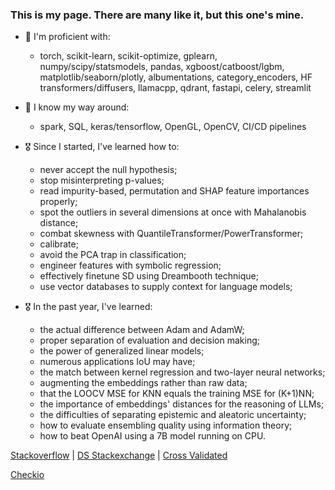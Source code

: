 ### This is my page. There are many like it, but this one's mine.

<!--
**dx2-66/dx2-66** is a ✨ _special_ ✨ repository because its `README.md` (this file) appears on your GitHub profile.

Here are some ideas to get you started:

- 🔭 I’m currently working on ...
- 🌱 I’m currently learning ...
- 👯 I’m looking to collaborate on ...
- 🤔 I’m looking for help with ...
- 💬 Ask me about ...
- ⚡ Fun fact: ...
-->

- 🥇 I'm proficient with:
  - torch, scikit-learn, scikit-optimize, gplearn, numpy/scipy/statsmodels, pandas, xgboost/catboost/lgbm, matplotlib/seaborn/plotly, albumentations, category_encoders, HF transformers/diffusers, llamacpp, qdrant, fastapi, celery, streamlit
  
- 🥈 I know my way around:
  - spark, SQL, keras/tensorflow, OpenGL, OpenCV, CI/CD pipelines
  
- 🎖 Since I started, I've learned how to:
  - never accept the null hypothesis;
  - stop misinterpreting p-values;
  - read impurity-based, permutation and SHAP feature importances properly;
  - spot the outliers in several dimensions at once with Mahalanobis distance;
  - combat skewness with QuantileTransformer/PowerTransformer;
  - calibrate;
  - avoid the PCA trap in classification;
  - engineer features with symbolic regression;
  - effectively finetune SD using Dreambooth technique;
  - use vector databases to supply context for language models;

- 🎖 In the past year, I've learned:
  - the actual difference between Adam and AdamW;
  - proper separation of evaluation and decision making;
  - the power of generalized linear models;
  - numerous applications IoU may have;
  - the match between kernel regression and two-layer neural networks;
  - augmenting the embeddings rather than raw data;
  - that the LOOCV MSE for KNN equals the training MSE for (K+1)NN;
  - the importance of embeddings' distances for the reasoning of LLMs;
  - the difficulties of separating epistemic and aleatoric uncertainty;
  - how to evaluate ensembling quality using information theory;
  - how to beat OpenAI using a 7B model running on CPU.
  
[Stackoverflow](https://stackoverflow.com/users/19280195/) |
[DS Stackexchange](https://datascience.stackexchange.com/users/136814) |
[Cross Validated](https://stats.stackexchange.com/users/361202/)

[Checkio](https://py.checkio.org/user/dx2-66/)
